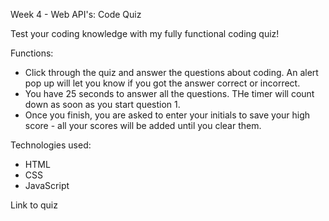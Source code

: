 Week 4 - Web API's: Code Quiz

Test your coding knowledge with my fully functional coding quiz! 

Functions:
* Click through the quiz and answer the questions about coding. An alert pop up will let you know if you got the answer correct or incorrect.
* You have 25 seconds to answer all the questions. THe timer will count down as soon as you start question 1.
* Once you finish, you are asked to enter your initials to save your high score - all your scores will be added until you clear them.

Technologies used:
* HTML
* CSS
* JavaScript

Link to quiz
